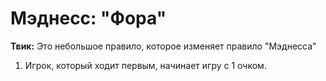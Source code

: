 # Мэднесс: "Фора"

**Твик:** Это небольшое правило, которое изменяет правило "Мэднесса"

1. Игрок, который ходит первым, начинает игру с 1 очком.
